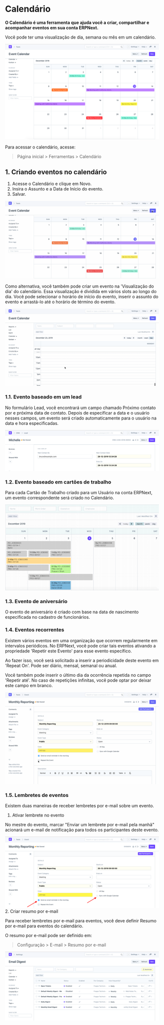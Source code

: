 # Calendário



**O Calendário é uma ferramenta que ajuda você a criar, compartilhar e acompanhar eventos em sua conta ERPNext.**


Você pode ter uma visualização de dia, semana ou mês em um calendário.


![Calendário](/files/using-calender-1.png)


Para acessar o calendário, acesse:



> 
> Página inicial > Ferramentas > Calendário
> 
> 
> 


## 1. Criando eventos no calendário


1. Acesse o Calendário e clique em Novo.
2. Insira o Assunto e a Data de Início do evento.
3. Salvar.


![Calendário](/files/using-calender-2.gif)


Como alternativa, você também pode criar um evento na 'Visualização do dia' do calendário. Essa visualização é dividida em vários slots ao longo do dia. Você pode selecionar o horário de início do evento, inserir o assunto do evento e arrastá-lo até o horário de término do evento.


![Calendar](/files/using-calender-3.gif)


### 1.1. Evento baseado em um lead


No formulário Lead, você encontrará um campo chamado Próximo contato por e próxima data de contato. Depois de especificar a data e o usuário nesses campos, um evento será criado automaticamente para o usuário na data e hora especificadas.


![Calendário](/files/using-calender-4.png)


### 1.2. Evento baseado em cartões de trabalho


Para cada Cartão de Trabalho criado para um Usuário na conta ERPNext, um evento correspondente será criado no Calendário.


![Calendar](/files/using-calender-job-card.png)


### 1.3. Evento de aniversário


O evento de aniversário é criado com base na data de nascimento especificada no cadastro de funcionários.


### 1.4. Eventos recorrentes


Existem vários eventos em uma organização que ocorrem regularmente em intervalos periódicos. No ERPNext, você pode criar tais eventos ativando a propriedade 'Repetir este Evento' para esse evento específico.


Ao fazer isso, você será solicitado a inserir a periodicidade deste evento em 'Repeat On'. Pode ser diário, mensal, semanal ou anual.


Você também pode inserir o último dia da ocorrência repetida no campo 'Repetir até'. No caso de repetições infinitas, você pode optar por deixar este campo em branco.


![Calendário](/files/using-calender-5.gif)


### 1.5. Lembretes de eventos


Existem duas maneiras de receber lembretes por e-mail sobre um evento.


1. Ativar lembrete no evento


No mestre do evento, marcar "Enviar um lembrete por e-mail pela manhã" acionará um e-mail de notificação para todos os participantes deste evento.


![Calendar](/files/using-calender-6.png)
2. Criar resumo por e-mail


Para receber lembretes por e-mail para eventos, você deve definir Resumo por e-mail para eventos do calendário.


O resumo por e-mail pode ser definido em:



> 
> Configuração > E-mail > Resumo por e-mail
> 
> 
> 


![Calendar](/files/using-calender-7.png)



